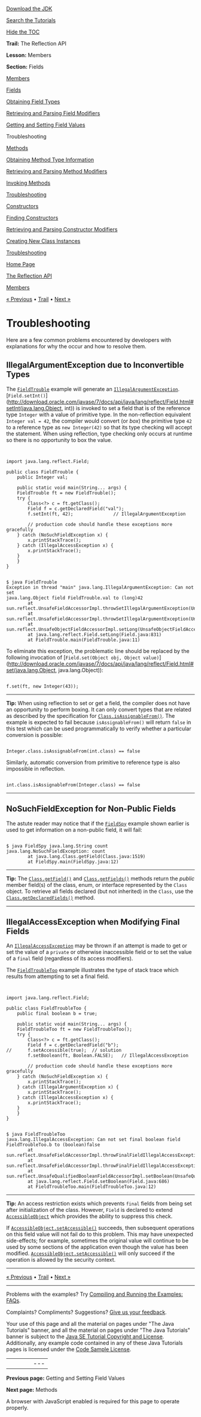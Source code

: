 [Download
the JDK](http://java.sun.com/javase/6/download.jsp)
  
[Search the
Tutorials](../../search.html)
  
[Hide the TOC](javascript:toggleLeft())

**Trail:** The Reflection API
  
**Lesson:** Members
  
**Section:** Fields

[Members](index.html)

[Fields](field.html)

[Obtaining Field Types](fieldTypes.html)

[Retrieving and Parsing Field Modifiers](fieldModifiers.html)

[Getting and Setting Field Values](fieldValues.html)

Troubleshooting

[Methods](method.html)

[Obtaining Method Type Information](methodType.html)

[Retrieving and Parsing Method Modifiers](methodModifiers.html)

[Invoking Methods](methodInvocation.html)

[Troubleshooting](methodTrouble.html)

[Constructors](ctor.html)

[Finding Constructors](ctorLocation.html)

[Retrieving and Parsing Constructor Modifiers](ctorModifiers.html)

[Creating New Class Instances](ctorInstance.html)

[Troubleshooting](ctorTrouble.html)

[Home Page](../../index.html)
>
[The Reflection API](../index.html)
>
[Members](index.html)

[« Previous](fieldValues.html) • [Trail](../TOC.html) • [Next »](method.html)

# Troubleshooting

Here are a few common problems encountered by developers with explanations
for why the occur and how to resolve them.

## IllegalArgumentException due to Inconvertible Types

The
[`FieldTrouble`](example/FieldTrouble.java)
example will generate an
[`IllegalArgumentException`](http://download.oracle.com/javase/7/docs/api/java/lang/IllegalArgumentException.html).
[`Field.setInt()`](http://download.oracle.com/javase/7/docs/api/java/lang/reflect/Field.html#setInt(java.lang.Object, int))
is invoked to set a field that is of the reference type `Integer`
with a value of primitive type. In the non-reflection equivalent
`Integer val = 42`, the compiler would convert (or *box*)
the primitive type `42` to a reference type as `new
Integer(42)` so that its type checking will accept the statement. When
using reflection, type checking only occurs at runtime so there is no
opportunity to box the value.

```


import java.lang.reflect.Field;

public class FieldTrouble {
    public Integer val;

    public static void main(String... args) {
	FieldTrouble ft = new FieldTrouble();
	try {
	    Class<?> c = ft.getClass();
	    Field f = c.getDeclaredField("val");
  	    f.setInt(ft, 42);               // IllegalArgumentException

        // production code should handle these exceptions more gracefully
	} catch (NoSuchFieldException x) {
	    x.printStackTrace();
 	} catch (IllegalAccessException x) {
 	    x.printStackTrace();
	}
    }
}

```

```

$ java FieldTrouble
Exception in thread "main" java.lang.IllegalArgumentException: Can not set
java.lang.Object field FieldTrouble.val to (long)42
        at sun.reflect.UnsafeFieldAccessorImpl.throwSetIllegalArgumentException(UnsafeFieldAccessorImpl.java:146)
        at sun.reflect.UnsafeFieldAccessorImpl.throwSetIllegalArgumentException(UnsafeFieldAccessorImpl.java:174)
        at sun.reflect.UnsafeObjectFieldAccessorImpl.setLong(UnsafeObjectFieldAccessorImpl.java:102)
        at java.lang.reflect.Field.setLong(Field.java:831)
        at FieldTrouble.main(FieldTrouble.java:11)

```

To eliminate this exception, the problematic line should be replaced
by the following invocation of
[`Field.set(Object obj, Object value)`](http://download.oracle.com/javase/7/docs/api/java/lang/reflect/Field.html#set(java.lang.Object, java.lang.Object)):

```

f.set(ft, new Integer(43));

```

---

**Tip:** When using reflection to set or get a field, the compiler does not have
an opportunity to perform boxing. It can only convert types that are related
as described by the specification for
[`Class.isAssignableFrom()`](http://download.oracle.com/javase/7/docs/api/java/lang/Class.html#isAssignableFrom(java.lang.Class)). The example is expected to fail because `isAssignableFrom()` will
return `false` in this test which can be used programmatically to
verify whether a particular conversion is possible:

```

Integer.class.isAssignableFrom(int.class) == false

```

Similarly, automatic conversion from primitive to reference type is also
impossible in reflection.

```

int.class.isAssignableFrom(Integer.class) == false

```

---

## NoSuchFieldException for Non-Public Fields

The astute reader may notice that if the
[`FieldSpy`](example/FieldSpy.java)
example shown earlier is used to get information on a non-public field, it
will fail:

```

$ java FieldSpy java.lang.String count
java.lang.NoSuchFieldException: count
        at java.lang.Class.getField(Class.java:1519)
        at FieldSpy.main(FieldSpy.java:12)

```

---

**Tip:** The
[`Class.getField()`](http://download.oracle.com/javase/7/docs/api/java/lang/Class.html#getField(java.lang.String))
and
[`Class.getFields()`](http://download.oracle.com/javase/7/docs/api/java/lang/Class.html#getFields())
methods return the *public* member field(s) of the class, enum, or
interface represented by the `Class` object. To retrieve all fields
declared (but not inherited) in the `Class`, use the
[`Class.getDeclaredFields()`](http://download.oracle.com/javase/7/docs/api/java/lang/Class.html#getDeclaredFields())
method.

---

## IllegalAccessException when Modifying Final Fields

An
[`IllegalAccessException`](http://download.oracle.com/javase/7/docs/api/java/lang/IllegalAccessException.html)
may be thrown if an attempt is made to get or set the value of a
`private` or otherwise inaccessible field or to set the value of a
`final` field (regardless of its access modifiers).

The
[`FieldTroubleToo`](example/FieldTroubleToo.java)
example illustrates the type of stack trace which results from attempting to
set a final field.

```


import java.lang.reflect.Field;

public class FieldTroubleToo {
    public final boolean b = true;

    public static void main(String... args) {
	FieldTroubleToo ft = new FieldTroubleToo();
	try {
	    Class<?> c = ft.getClass();
	    Field f = c.getDeclaredField("b");
// 	    f.setAccessible(true);  // solution
	    f.setBoolean(ft, Boolean.FALSE);   // IllegalAccessException

        // production code should handle these exceptions more gracefully
	} catch (NoSuchFieldException x) {
	    x.printStackTrace();
	} catch (IllegalArgumentException x) {
	    x.printStackTrace();
	} catch (IllegalAccessException x) {
	    x.printStackTrace();
	}
    }
}

```

```

$ java FieldTroubleToo
java.lang.IllegalAccessException: Can not set final boolean field FieldTroubleToo.b to (boolean)false
        at sun.reflect.UnsafeFieldAccessorImpl.throwFinalFieldIllegalAccessException(UnsafeFieldAccessorImpl.java:55)
        at sun.reflect.UnsafeFieldAccessorImpl.throwFinalFieldIllegalAccessException(UnsafeFieldAccessorImpl.java:63)
        at sun.reflect.UnsafeQualifiedBooleanFieldAccessorImpl.setBoolean(UnsafeQualifiedBooleanFieldAccessorImpl.java:78)
        at java.lang.reflect.Field.setBoolean(Field.java:686)
        at FieldTroubleToo.main(FieldTroubleToo.java:12)

```

---

**Tip:** An access restriction exists which prevents `final` fields from
being set after initialization of the class. However, `Field` is
declared to extend
[`AccessibleObject`](http://download.oracle.com/javase/7/docs/api/java/lang/reflect/AccessibleObject.html)
which provides the ability to suppress this check.

If
[`AccessibleObject.setAccessible()`](http://download.oracle.com/javase/7/docs/api/java/lang/reflect/AccessibleObject.html#setAccessible(boolean))
succeeds, then subsequent operations on this field value will not fail do to
this problem. This may have unexpected side-effects; for example, sometimes
the original value will continue to be used by some sections of the application
even though the value has been modified.
[`AccessibleObject.setAccessible()`](http://download.oracle.com/javase/7/docs/api/java/lang/reflect/AccessibleObject.html#setAccessible(boolean))
will only succeed if the operation is allowed by the security context.

---

[« Previous](fieldValues.html)
•
[Trail](../TOC.html)
•
[Next »](method.html)

---

Problems with the examples? Try [Compiling and Running
the Examples: FAQs](../../information/run-examples.html).
  
Complaints? Compliments? Suggestions? [Give
us your feedback](http://download.oracle.com/javase/feedback.html).

Your use of this page and all the material on pages under "The Java Tutorials" banner,
and all the material on pages under "The Java Tutorials" banner is subject to the [Java SE Tutorial Copyright
and License](../../information/license.html).
Additionally, any example code contained in any of these Java
Tutorials pages is licensed under the
[Code
Sample License](http://developers.sun.com/license/berkeley_license.html).

|  |  |  |  |  |
| --- | --- | --- | --- | --- |
| |  |  | | --- | --- | | duke image | Oracle logo | | [About Oracle](http://www.oracle.com/us/corporate/index.html) | [Oracle Technology Network](http://www.oracle.com/technology/index.html) | [Terms of Service](https://www.samplecode.oracle.com/servlets/CompulsoryClickThrough?type=TermsOfService) | Copyright © 1995, 2011 Oracle and/or its affiliates. All rights reserved. |

**Previous page:** Getting and Setting Field Values
  
**Next page:** Methods




A browser with JavaScript enabled is required for this page to operate properly.